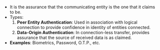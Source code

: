 - It is the assurance that the communicating entity is the one that it claims to be.
- Types:
	1. **Peer Entity Authentication**: Used in association with logical connection to provide confidence in identity of entities connected.
	2. **Data-Origin Authentication**: In connection-less transfer, provides assurance that the source of received data is as claimed.
- **Examples**: Biometrics, Password, O.T.P., etc.
